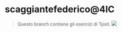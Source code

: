 # scaggiantefederico@4IC
>Questo branch contiene gli esercizi di Tpsit.
![](https://media.giphy.com/media/YARUMKaGd8cRG/giphy.gif)

